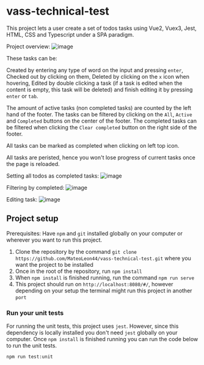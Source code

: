 # vass-technical-test

This project lets a user create a set of todos tasks using Vue2, Vuex3, Jest, HTML, CSS and Typescript under a SPA paradigm.

Project overview:
![image](https://user-images.githubusercontent.com/30735098/168645971-1dee5764-96eb-432f-b89f-9bc856012202.png)

These tasks can be:

Created by entering any type of word on the input and pressing `enter`,
Checked out by clicking on them,
Deleted by clicking on the `x` icon when hovering,
Edited by double clicking a task (if a task is edited when the content is empty, this task will be deleted) and finish editing it by pressing `enter` or `tab`.

The amount of active tasks (non completed tasks) are counted by the left hand of the footer.
The tasks can be filtered by clicking on the `All`, `Active` and `Completed` buttons on the center of the footer.
The completed tasks can be filtered when clicking the `Clear completed` button on the right side of the footer.

All tasks can be marked as completed when clicking on left top icon.

All tasks are peristed, hence you won't lose progress of current tasks once the page is reloaded.

Setting all todos as completed tasks:
![image](https://user-images.githubusercontent.com/30735098/168646046-dd42dcee-53c8-4ac9-9b96-78003f3091e3.png)

Filtering by completed:
![image](https://user-images.githubusercontent.com/30735098/168646206-0f7d6500-3edd-4e0f-8357-5965594b8663.png)

Editing task:
![image](https://user-images.githubusercontent.com/30735098/168646258-544a4ce0-4f6d-4447-a1f7-fd7dc8e4e37e.png)

## Project setup
Prerequisites: Have `npm` and `git` installed globally on your computer or wherever you want to run this project.

1. Clone the repository by the command `git clone https://github.com/MateoLeon44/vass-technical-test.git` where you want the project to be installed
2. Once in the root of the repository, run ``` npm install ```
3. When `npm install` is finished running, run the command `npm run serve`
4. This project should run on `http://localhost:8080/#/`, however depending on your setup the terminal might run this project in another `port`

### Run your unit tests
For running the unit tests, this project uses `jest`. However, since this dependency is locally installed you don't need `jest` globally on your computer.
Once `npm install` is finished running you can run the code below to run the unit tests.
```
npm run test:unit
```
